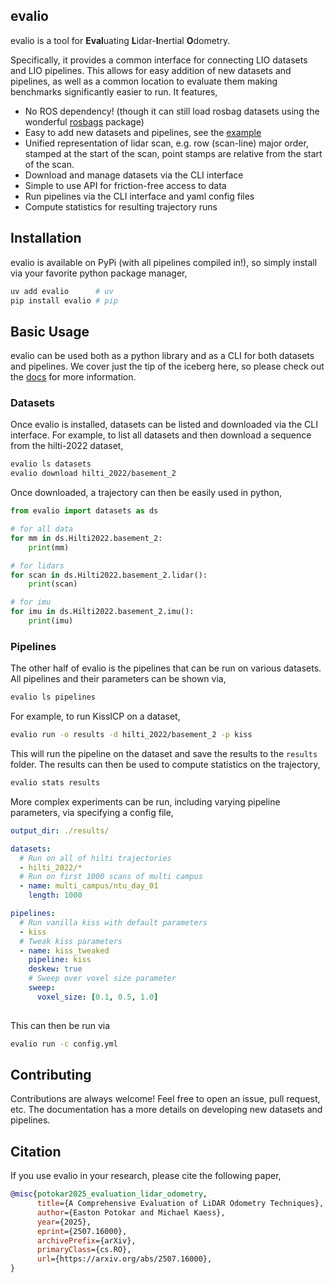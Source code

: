 ## evalio

evalio is a tool for **Eval**uating **L**idar-**I**nertial **O**dometry.

Specifically, it provides a common interface for connecting LIO datasets and LIO pipelines. This allows for easy addition of new datasets and pipelines, as well as a common location to evaluate them making benchmarks significantly easier to run. It features,
- No ROS dependency! (though it can still load rosbag datasets using the wonderful [rosbags](https://ternaris.gitlab.io/rosbags/) package)
- Easy to add new datasets and pipelines, see the [example](https://github.com/contagon/evalio-example)
- Unified representation of lidar scan, e.g. row (scan-line) major order, stamped at the start of the scan, point stamps are relative from the start of the scan.
- Download and manage datasets via the CLI interface
- Simple to use API for friction-free access to data
- Run pipelines via the CLI interface and yaml config files
- Compute statistics for resulting trajectory runs

## Installation

evalio is available on PyPi (with all pipelines compiled in!), so simply install via your favorite python package manager,
```bash
uv add evalio      # uv
pip install evalio # pip
```

## Basic Usage

evalio can be used both as a python library and as a CLI for both datasets and pipelines. We cover just the tip of the iceberg here, so please check out the [docs](https://contagon.github.io/evalio/) for more information.

### Datasets

Once evalio is installed, datasets can be listed and downloaded via the CLI interface. For example, to list all datasets and then download a sequence from the hilti-2022 dataset,
```bash
evalio ls datasets
evalio download hilti_2022/basement_2
```

Once downloaded, a trajectory can then be easily used in python,
```python
from evalio import datasets as ds

# for all data
for mm in ds.Hilti2022.basement_2:
    print(mm)

# for lidars
for scan in ds.Hilti2022.basement_2.lidar():
    print(scan)

# for imu
for imu in ds.Hilti2022.basement_2.imu():
    print(imu)
```

### Pipelines

The other half of evalio is the pipelines that can be run on various datasets. All pipelines and their parameters can be shown via,
```bash
evalio ls pipelines
```
For example, to run KissICP on a dataset,
```bash
evalio run -o results -d hilti_2022/basement_2 -p kiss
```
This will run the pipeline on the dataset and save the results to the `results` folder. The results can then be used to compute statistics on the trajectory,
```bash
evalio stats results
```

More complex experiments can be run, including varying pipeline parameters, via specifying a config file,
```yaml
output_dir: ./results/

datasets:
  # Run on all of hilti trajectories
  - hilti_2022/*
  # Run on first 1000 scans of multi campus
  - name: multi_campus/ntu_day_01
    length: 1000

pipelines:
  # Run vanilla kiss with default parameters
  - kiss
  # Tweak kiss parameters
  - name: kiss_tweaked
    pipeline: kiss
    deskew: true
    # Sweep over voxel size parameter
    sweep:
      voxel_size: [0.1, 0.5, 1.0]
      
```
This can then be run via
```bash
evalio run -c config.yml
```

## Contributing

Contributions are always welcome! Feel free to open an issue, pull request, etc. The documentation has a more details on developing new datasets and pipelines.

## Citation

If you use evalio in your research, please cite the following paper,
```bibtex
@misc{potokar2025_evaluation_lidar_odometry,
      title={A Comprehensive Evaluation of LiDAR Odometry Techniques}, 
      author={Easton Potokar and Michael Kaess},
      year={2025},
      eprint={2507.16000},
      archivePrefix={arXiv},
      primaryClass={cs.RO},
      url={https://arxiv.org/abs/2507.16000}, 
}
```
